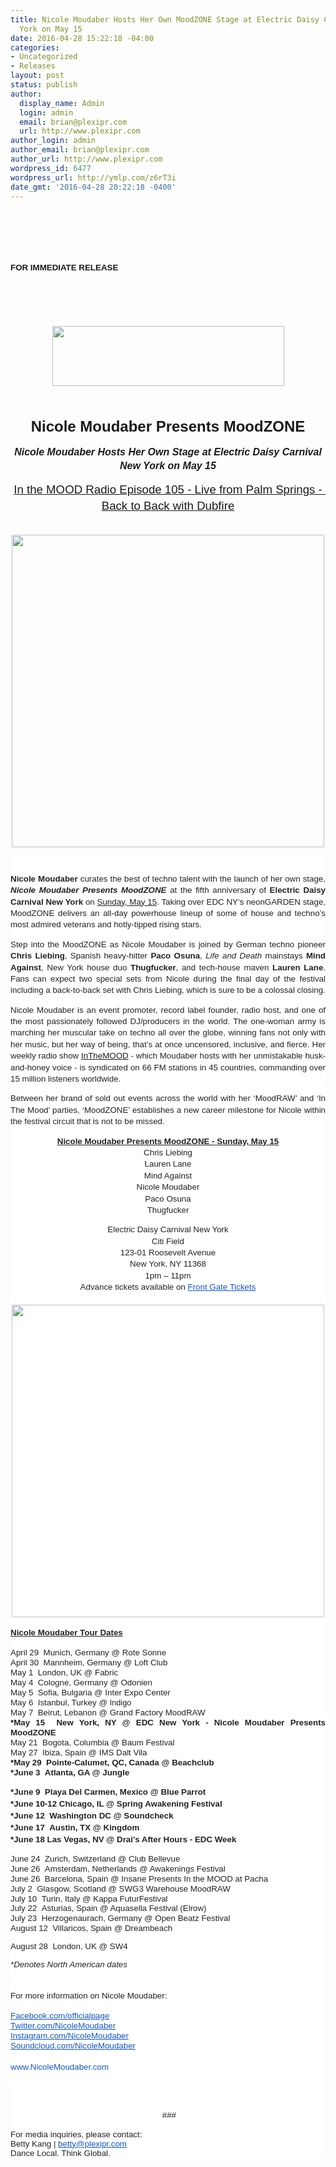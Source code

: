 ```yaml
---
title: Nicole Moudaber Hosts Her Own MoodZONE Stage at Electric Daisy Carnival New
  York on May 15
date: 2016-04-28 15:22:18 -04:00
categories:
- Uncategorized
- Releases
layout: post
status: publish
author:
  display_name: Admin
  login: admin
  email: brian@plexipr.com
  url: http://www.plexipr.com
author_login: admin
author_email: brian@plexipr.com
author_url: http://www.plexipr.com
wordpress_id: 6477
wordpress_url: http://ymlp.com/z6rT3i
date_gmt: '2016-04-28 20:22:18 -0400'
---
```


<p><html><br />
<head><br />
<meta http-equiv="Content-Type" content="text/html; charset=UTF-8"/></head><br />
<body>
<div><span style="font-size: 13.3333px; line-height: 18.4px; white-space: pre-wrap;" id="docs-internal-guid-f5c492a5-f25f-93b4-c610-45aa23098f27"><span style="font-family: Arial;"></p>
<div dir="ltr" style="line-height: 1.38; margin-top: 0pt; margin-bottom: 0pt;"><b>FOR IMMEDIATE RELEASE</b></div>
<div dir="ltr" style="line-height: 1.38; margin-top: 0pt; margin-bottom: 0pt;"><b><br /></b></div>
<p></span></span></div>
<div style="text-align: center;"><b><span style="font-size: 10pt;"><span style="font-family: arial, helvetica, sans-serif;"><br /></span></span></b></div>
<div style="text-align: center;"><b><span style="font-size: 10pt;"><span style="font-size: 12pt;"><span style="font-family: arial, helvetica, sans-serif;"><img style="border: 0pt none;" width="371" height="96" src="http://img.ymlp.com/plexipr_plexiprplexiprNicoleMoudaberLogo1.jpg" /></span></span></span></b></div>
<div style="text-align: center;">&nbsp;</div>
<div style="text-align: center;">&nbsp;</div>
<div style="text-align: center;"><span id="docs-internal-guid-cf63199f-37f2-f4c5-6c65-f14b8236d9f1"></p>
<div dir="ltr" style="line-height: 1.38; margin-top: 0pt; margin-bottom: 0pt; text-align: center;"><span style="font-size: 24px; font-family: Arial; font-weight: 700; vertical-align: baseline; white-space: pre-wrap;"><span style="font-family: Arial;">Nicole Moudaber Presents MoodZONE</span></span></div>
<div dir="ltr" style="line-height: 1.38; margin-top: 0pt; margin-bottom: 0pt; text-align: center;"><span id="docs-internal-guid-4a40b98c-4f3a-fe6c-0829-7a4500ec55ba"></p>
<div style="line-height: 1.38; margin-top: 0pt; margin-bottom: 0pt; text-align: center;" dir="ltr"><span style="font-size: 16px; font-family: Arial; font-weight: 700; font-style: italic; vertical-align: baseline; white-space: pre-wrap;">Nicole Moudaber Hosts Her Own Stage at Electric Daisy Carnival New York on</span><i><span style="font-size: 16px; font-family: Arial; font-weight: 700; font-style: italic; vertical-align: baseline; white-space: pre-wrap;"> </span><span style="font-size: 16px; font-family: Arial; font-weight: 700; vertical-align: baseline; white-space: pre-wrap;">May 15</span></i></div>
<p></p>
<div style="line-height: 1.38; margin-top: 0pt; margin-bottom: 0pt; text-align: center;" dir="ltr"><span style="font-size: 18.6667px; font-family: Arial; color: #1155cc; vertical-align: baseline; white-space: pre-wrap; text-decoration: underline;"><a href="https://www.mixcloud.com/nicolemoudaber/in-the-mood-episode-105-live-from-palm-springs/">In the MOOD Radio Episode 105 - Live from Palm Springs - Back to Back with Dubfire</a></span></div>
<div>&nbsp;</div>
<p></span><img src="http://img.ymlp.com/plexipr_MOODZONEINSTA1_2.jpg" height="500" width="500" style="border: 0pt none;" /></div>
<p></span></div>
<div style="text-align: justify;">
<div style="line-height: 1.15; margin-top: 0pt; margin-bottom: 0pt; text-align: justify;" dir="ltr">
<div style="color: #222222; font-family: arial, sans-serif; font-size: 13px; background-color: #ffffff;">
<div>
<div dir="ltr" style="line-height: 1.15; text-align: center; margin-bottom: 0pt; margin-top: 0pt;">&nbsp;</div>
<div dir="ltr" style="line-height: 1.15; text-align: center; margin-bottom: 0pt; margin-top: 0pt;"><span id="docs-internal-guid-cf63199f-37f3-1d93-00fc-318d0938db35"></p>
<div dir="ltr" style="line-height: 1.38; margin-top: 0pt; margin-bottom: 0pt; text-align: justify;"><span id="docs-internal-guid-f5c492a5-f260-d00c-a044-9b1c095b3f28"></p>
<div dir="ltr" style="line-height: 1.656; margin-top: 0pt; margin-bottom: 0pt; text-align: justify;"><span id="docs-internal-guid-0ccc4a0a-0b0e-1be9-07ca-40fd74e9fbec"></p>
<div dir="ltr" style="line-height: 1.38; margin-top: 0pt; margin-bottom: 0pt; text-align: justify;"><span style="font-size: 13.3333px; font-family: Arial; font-weight: 700; vertical-align: baseline; white-space: pre-wrap;">Nicole Moudaber</span><span style="font-size: 13.3333px; font-family: Arial; vertical-align: baseline; white-space: pre-wrap;"> curates the best of techno talent with the launch of&nbsp;her own stage, <span style="color: #222222; font-family: Arial; font-size: 13.3333px; font-style: italic; font-weight: bold; line-height: 18.4px; text-align: justify; white-space: pre-wrap; background-color: #ffffff;">Nicole Moudaber Presents MoodZONE</span> at the fifth anniversary of </span><span style="font-size: 13.3333px; font-family: Arial; font-weight: 700; vertical-align: baseline; white-space: pre-wrap;">Electric Daisy Carnival New York</span><span style="font-size: 13.3333px; font-family: Arial; vertical-align: baseline; white-space: pre-wrap;"> <span style="color: #222222; text-align: justify; font-size: 13.3333px; font-family: Arial; vertical-align: baseline; white-space: pre-wrap; background-color: #ffffff;">on </span><span style="color: #222222; text-align: justify; font-size: 13.3333px; font-family: Arial; vertical-align: baseline; white-space: pre-wrap; text-decoration: underline; background-color: #ffffff;">Sunday, May 15</span></span><span style="font-size: 13.3333px; font-family: Arial; vertical-align: baseline; white-space: pre-wrap;">. Taking over EDC NY&rsquo;s neonGARDEN stage,</span><span style="font-size: 13.3333px; font-family: Arial; vertical-align: baseline; white-space: pre-wrap;"> MoodZONE delivers an all-day powerhouse lineup of some of house and techno&rsquo;s most admired veterans and hotly-tipped rising stars. </span></div>
<p></p>
<div dir="ltr" style="line-height: 1.38; margin-top: 0pt; margin-bottom: 0pt; text-align: justify;"><span id="docs-internal-guid-4a40b98c-4f3b-cc49-be28-87cbbf86c357"><span style="font-size: 13.3333px; font-family: Arial; vertical-align: baseline; white-space: pre-wrap;">Step into the MoodZONE as Nicole Moudaber is joined by German techno pioneer </span><span style="font-size: 13.3333px; font-family: Arial; font-weight: 700; vertical-align: baseline; white-space: pre-wrap;">Chris Liebing</span><span style="font-size: 13.3333px; font-family: Arial; vertical-align: baseline; white-space: pre-wrap;">, Spanish heavy-hitter </span><span style="font-size: 13.3333px; font-family: Arial; font-weight: 700; vertical-align: baseline; white-space: pre-wrap;">Paco Osuna</span><span style="font-size: 13.3333px; font-family: Arial; vertical-align: baseline; white-space: pre-wrap;">, </span><span style="font-size: 13.3333px; font-family: Arial; font-style: italic; vertical-align: baseline; white-space: pre-wrap;">Life and Death</span><span style="font-size: 13.3333px; font-family: Arial; vertical-align: baseline; white-space: pre-wrap;"> mainstays </span><span style="font-size: 13.3333px; font-family: Arial; font-weight: 700; vertical-align: baseline; white-space: pre-wrap;">Mind Against</span><span style="font-size: 13.3333px; font-family: Arial; vertical-align: baseline; white-space: pre-wrap;">, New York house duo </span><span style="font-size: 13.3333px; font-family: Arial; font-weight: 700; vertical-align: baseline; white-space: pre-wrap;">Thugfucker</span><span style="font-size: 13.3333px; font-family: Arial; vertical-align: baseline; white-space: pre-wrap;">, and tech-house maven </span><span style="font-size: 13.3333px; font-family: Arial; font-weight: 700; vertical-align: baseline; white-space: pre-wrap;">Lauren Lane</span><span style="font-size: 13.3333px; font-family: Arial; vertical-align: baseline; white-space: pre-wrap;">. <span id="docs-internal-guid-4a40b98c-5981-85f3-775a-92053a25e886"><span style="font-size: 13.3333px; font-family: Arial; color: #222222; vertical-align: baseline; white-space: pre-wrap; background-color: #ffffff;">Fans can expect two special sets from Nicole during the final day of the festival including a back-to-back set with Chris Liebing, which is sure to be a colossal closing.</span></span></span></span></div>
<p></p>
<div dir="ltr" style="line-height: 1.38; margin-top: 0pt; margin-bottom: 0pt; text-align: justify;"><span style="font-size: 13.3333px; font-family: Arial; vertical-align: baseline; white-space: pre-wrap;">Nicole Moudaber is an event promoter, record label founder, radio host, and one of the most passionately followed DJ/producers in the world. The one-woman army is marching her muscular take on techno all over the globe, winning fans not only with her music, but her way of being, that&rsquo;s at once uncensored, inclusive, and fierce. Her weekly radio show <a href="https://www.mixcloud.com/nicolemoudaber/">InTheMOOD</a> - which Moudaber hosts with her unmistakable husk-and-honey voice - is syndicated on 66 FM stations in 45 countries, commanding over 15 million listeners worldwide.</span></div>
<p></p>
<div dir="ltr" style="line-height: 1.38; margin-top: 0pt; margin-bottom: 0pt; text-align: justify;"><span style="font-size: 13.3333px; font-family: Arial; vertical-align: baseline; white-space: pre-wrap;">Between her brand of sold out events across the world with her &lsquo;MoodRAW&rsquo; and &lsquo;In The Mood&rsquo; parties, &lsquo;MoodZONE&rsquo; establishes a new career milestone for Nicole within the festival circuit that is not to be missed. &nbsp;</span></div>
<p></p>
<div dir="ltr" style="line-height: 1.38; margin-top: 0pt; margin-bottom: 0pt; text-align: center;"><span style="font-size: 13.3333px; font-family: Arial; font-weight: 700; vertical-align: baseline; white-space: pre-wrap; text-decoration: underline;">Nicole Moudaber Presents MoodZONE - Sunday, May 15</span></div>
<div dir="ltr" style="line-height: 1.38; margin-top: 0pt; margin-bottom: 0pt; text-align: center;"><span style="font-size: 13.3333px; font-family: Arial; vertical-align: baseline; white-space: pre-wrap;">Chris Liebing</span></div>
<div dir="ltr" style="line-height: 1.38; margin-top: 0pt; margin-bottom: 0pt; text-align: center;"><span style="font-size: 13.3333px; font-family: Arial; vertical-align: baseline; white-space: pre-wrap;">Lauren Lane</span></div>
<div dir="ltr" style="line-height: 1.38; margin-top: 0pt; margin-bottom: 0pt; text-align: center;"><span style="font-size: 13.3333px; font-family: Arial; vertical-align: baseline; white-space: pre-wrap;">Mind Against</span></div>
<div dir="ltr" style="line-height: 1.38; margin-top: 0pt; margin-bottom: 0pt; text-align: center;"><span style="font-size: 13.3333px; font-family: Arial; vertical-align: baseline; white-space: pre-wrap;">Nicole Moudaber</span></div>
<div dir="ltr" style="line-height: 1.38; margin-top: 0pt; margin-bottom: 0pt; text-align: center;"><span style="font-size: 13.3333px; font-family: Arial; vertical-align: baseline; white-space: pre-wrap;">Paco Osuna</span></div>
<div dir="ltr" style="line-height: 1.38; margin-top: 0pt; margin-bottom: 0pt; text-align: center;"><span style="font-size: 13.3333px; font-family: Arial; vertical-align: baseline; white-space: pre-wrap;">Thugfucker</span></div>
<p></p>
<div dir="ltr" style="line-height: 1.38; margin-top: 0pt; margin-bottom: 0pt; text-align: center;"><span style="font-size: 13.3333px; font-family: Arial; vertical-align: baseline; white-space: pre-wrap;">Electric Daisy Carnival New York</span></div>
<div dir="ltr" style="line-height: 1.38; margin-top: 0pt; margin-bottom: 0pt; text-align: center;"><span style="font-size: 13.3333px; font-family: Arial; vertical-align: baseline; white-space: pre-wrap;">Citi Field</span></div>
<div dir="ltr" style="line-height: 1.38; margin-top: 0pt; margin-bottom: 0pt; text-align: center;"><span style="font-size: 13.3333px; font-family: Arial; vertical-align: baseline; white-space: pre-wrap;">123-01 Roosevelt Avenue</span></div>
<div dir="ltr" style="line-height: 1.38; margin-top: 0pt; margin-bottom: 0pt; text-align: center;"><span style="font-size: 13.3333px; font-family: Arial; vertical-align: baseline; white-space: pre-wrap;">New York, NY 11368</span></div>
<div dir="ltr" style="line-height: 1.38; margin-top: 0pt; margin-bottom: 0pt; text-align: center;"><span style="font-size: 13.3333px; font-family: Arial; vertical-align: baseline; white-space: pre-wrap;">1pm &ndash; 11pm</span></div>
<div dir="ltr" style="line-height: 1.38; margin-top: 0pt; margin-bottom: 0pt; text-align: center;"><span style="font-size: 13.3333px; font-family: Arial; vertical-align: baseline; white-space: pre-wrap;">Advance tickets available on </span><a href="https://edcnewyork.frontgatetickets.com/?_ga=1.42249132.820358437.1415728505" style="text-decoration: none;"><span style="font-size: 13.3333px; font-family: Arial; color: #1155cc; vertical-align: baseline; white-space: pre-wrap; text-decoration: underline;">Front Gate Tickets</span></a></div>
<div dir="ltr" style="line-height: 1.38; margin-top: 0pt; margin-bottom: 0pt; text-align: center;">&nbsp;</div>
<div dir="ltr" style="line-height: 1.38; margin-top: 0pt; margin-bottom: 0pt; text-align: center;"><span style="font-size: 13.3333px; font-family: Arial; color: #1155cc; vertical-align: baseline; white-space: pre-wrap; text-decoration: underline;"><img src="http://img.ymlp.com/plexipr_MOODZONEINSTA2_2.jpg" height="500" width="500" style="border: 0pt none;" /><br /></span></div>
<p></p>
<div dir="ltr" style="line-height: 1.728; margin-top: 0pt; margin-bottom: 0pt; text-align: justify;"><span style="font-size: 13.3333px; font-family: Arial; color: #222222; font-weight: 700; vertical-align: baseline; white-space: pre-wrap; text-decoration: underline; background-color: #ffffff;">Nicole Moudaber Tour Dates</span></div>
<div dir="ltr" style="line-height: 1.2; margin-top: 0pt; margin-bottom: 0pt; text-align: justify;"><span id="docs-internal-guid-4a40b98c-543c-d9f2-ec4e-857d39665620"></p>
<div style="line-height: 1.2; margin-top: 0pt; margin-bottom: 0pt; text-align: justify;" dir="ltr"><span id="docs-internal-guid-4a40b98c-58af-4d6b-0ca2-3a55910859ff"></p>
<div style="line-height: 1.2; margin-top: 0pt; margin-bottom: 0pt; text-align: justify;" dir="ltr"><span style="font-size: 13.3333px; font-family: Arial; color: #222222; vertical-align: baseline; white-space: pre-wrap; background-color: #ffffff;">April 29 &nbsp;Munich, Germany @ Rote Sonne</span></div>
<div style="line-height: 1.2; margin-top: 0pt; margin-bottom: 0pt; text-align: justify;" dir="ltr"><span style="font-size: 13.3333px; font-family: Arial; color: #222222; vertical-align: baseline; white-space: pre-wrap; background-color: #ffffff;">April 30 &nbsp;Mannheim, Germany @ Loft Club</span></div>
<div style="line-height: 1.2; margin-top: 0pt; margin-bottom: 0pt; text-align: justify;" dir="ltr"><span style="font-size: 13.3333px; font-family: Arial; color: #222222; vertical-align: baseline; white-space: pre-wrap; background-color: #ffffff;">May 1 &nbsp;London, UK @ Fabric</span></div>
<div style="line-height: 1.2; margin-top: 0pt; margin-bottom: 0pt; text-align: justify;" dir="ltr"><span style="font-size: 13.3333px; font-family: Arial; color: #222222; vertical-align: baseline; white-space: pre-wrap; background-color: #ffffff;">May 4 &nbsp;Cologne, Germany @ Odonien</span></div>
<div style="line-height: 1.2; margin-top: 0pt; margin-bottom: 0pt; text-align: justify;" dir="ltr"><span style="font-size: 13.3333px; font-family: Arial; color: #222222; vertical-align: baseline; white-space: pre-wrap; background-color: #ffffff;">May 5 &nbsp;Sofia, Bulgaria @ Inter Expo Center</span></div>
<div style="line-height: 1.2; margin-top: 0pt; margin-bottom: 0pt; text-align: justify;" dir="ltr"><span style="font-size: 13.3333px; font-family: Arial; color: #222222; vertical-align: baseline; white-space: pre-wrap; background-color: #ffffff;">May 6 &nbsp;Istanbul, Turkey @ </span><span style="font-size: 12.6667px; font-family: Arial; color: #222222; vertical-align: baseline; white-space: pre-wrap; background-color: #ffffff;">Indigo</span></div>
<div style="line-height: 1.2; margin-top: 0pt; margin-bottom: 0pt; text-align: justify;" dir="ltr"><span style="font-size: 13.3333px; font-family: Arial; color: #222222; vertical-align: baseline; white-space: pre-wrap; background-color: #ffffff;">May 7 &nbsp;Beirut, Lebanon @ Grand Factory MoodRAW</span></div>
<div style="line-height: 1.2; margin-top: 0pt; margin-bottom: 0pt; text-align: justify;" dir="ltr"><span style="font-size: 13.3333px; font-family: Arial; color: #222222; font-weight: 700; vertical-align: baseline; white-space: pre-wrap; background-color: #ffffff;">*May 15 &nbsp;New York, NY @ EDC New York - Nicole Moudaber Presents MoodZONE</span></div>
<div style="line-height: 1.2; margin-top: 0pt; margin-bottom: 0pt; text-align: justify;" dir="ltr"><span style="font-size: 13.3333px; font-family: Arial; color: #222222; vertical-align: baseline; white-space: pre-wrap; background-color: #ffffff;">May 21 &nbsp;Bogota, Columbia @ Baum Festival</span></div>
<div style="line-height: 1.2; margin-top: 0pt; margin-bottom: 0pt; text-align: justify;" dir="ltr"><span style="font-size: 13.3333px; font-family: Arial; color: #222222; vertical-align: baseline; white-space: pre-wrap; background-color: #ffffff;">May 27 &nbsp;Ibiza, Spain @ IMS Dalt Vila</span></div>
<div style="line-height: 1.2; margin-top: 0pt; margin-bottom: 0pt; text-align: justify;" dir="ltr"><span style="font-size: 13.3333px; font-family: Arial; color: #222222; font-weight: 700; vertical-align: baseline; white-space: pre-wrap; background-color: #ffffff;">*May 29 &nbsp;Pointe-Calumet, QC, Canada @ Beachclub</span></div>
<div style="line-height: 1.2; margin-top: 0pt; margin-bottom: 0pt; text-align: justify;" dir="ltr"><span style="font-size: 13.3333px; font-family: Arial; color: #222222; font-weight: 700; vertical-align: baseline; white-space: pre-wrap; background-color: #ffffff;">*June 3 &nbsp;Atlanta, GA @ Jungle</span></div>
<div style="line-height: 1.2; margin-top: 0pt; margin-bottom: 0pt; text-align: justify;" dir="ltr"><span id="docs-internal-guid-4a40b98c-5e08-6fef-d865-fc4567a6c2c4"></p>
<div dir="ltr" style="line-height: 1.44; margin-top: 0pt; margin-bottom: 0pt; text-align: justify;"><span style="font-size: 13.3333px; font-family: Arial; color: #222222; font-weight: 700; vertical-align: baseline; white-space: pre-wrap; background-color: #ffffff;">*June 9 &nbsp;Playa Del Carmen, Mexico @ Blue Parrot</span></div>
<div dir="ltr" style="line-height: 1.44; margin-top: 0pt; margin-bottom: 0pt; text-align: justify;"><span style="font-size: 13.3333px; font-family: Arial; color: #222222; font-weight: 700; vertical-align: baseline; white-space: pre-wrap; background-color: #ffffff;">*June 10-12 Chicago, IL @ Spring Awakening Festival</span></div>
<div dir="ltr" style="line-height: 1.44; margin-top: 0pt; margin-bottom: 0pt; text-align: justify;"><span style="font-size: 13.3333px; font-family: Arial; color: #222222; font-weight: 700; vertical-align: baseline; white-space: pre-wrap; background-color: #ffffff;">*June 12 &nbsp;Washington DC @ Soundcheck</span></div>
<div dir="ltr" style="line-height: 1.44; margin-top: 0pt; margin-bottom: 0pt; text-align: justify;"><span style="font-size: 13.3333px; font-family: Arial; color: #222222; font-weight: 700; vertical-align: baseline; white-space: pre-wrap; background-color: #ffffff;">*June 17 &nbsp;Austin, TX @ Kingdom</span></div>
<div dir="ltr" style="line-height: 1.44; margin-top: 0pt; margin-bottom: 0pt; text-align: justify;"><span style="font-size: 13.3333px; font-family: Arial; color: #222222; font-weight: 700; vertical-align: baseline; white-space: pre-wrap; background-color: #ffffff;">*June 18 Las Vegas, NV @ Drai's After Hours - EDC Week</span></div>
<p></span></div>
<div style="line-height: 1.2; margin-top: 0pt; margin-bottom: 0pt; text-align: justify;" dir="ltr"><span style="font-size: 13.3333px; font-family: Arial; color: #222222; vertical-align: baseline; white-space: pre-wrap; background-color: #ffffff;">June 24 &nbsp;Zurich, Switzerland @ Club Bellevue</span></div>
<div style="line-height: 1.2; margin-top: 0pt; margin-bottom: 0pt; text-align: justify;" dir="ltr"><span style="font-size: 13.3333px; font-family: Arial; color: #222222; vertical-align: baseline; white-space: pre-wrap; background-color: #ffffff;">June 26 &nbsp;Amsterdam, Netherlands @ Awakenings Festival</span></div>
<div style="line-height: 1.2; margin-top: 0pt; margin-bottom: 0pt; text-align: justify;" dir="ltr"><span style="font-size: 13.3333px; font-family: Arial; color: #222222; vertical-align: baseline; white-space: pre-wrap; background-color: #ffffff;">June 26 &nbsp;Barcelona, Spain @ Insane Presents In the MOOD at Pacha</span></div>
<div style="line-height: 1.2; margin-top: 0pt; margin-bottom: 0pt; text-align: justify;" dir="ltr"><span style="font-size: 13.3333px; font-family: Arial; color: #222222; vertical-align: baseline; white-space: pre-wrap; background-color: #ffffff;">July 2 &nbsp;Glasgow, Scotland @ SWG3 Warehouse MoodRAW</span></div>
<div style="line-height: 1.2; margin-top: 0pt; margin-bottom: 0pt; text-align: justify;" dir="ltr"><span style="font-size: 13.3333px; font-family: Arial; color: #222222; vertical-align: baseline; white-space: pre-wrap; background-color: #ffffff;">July 10 &nbsp;Turin, Italy @ Kappa FuturFestival</span></div>
<div style="line-height: 1.2; margin-top: 0pt; margin-bottom: 0pt; text-align: justify;" dir="ltr"><span style="font-size: 13.3333px; font-family: Arial; color: #222222; vertical-align: baseline; white-space: pre-wrap; background-color: #ffffff;">July 22 &nbsp;Asturias, Spain @ Aquasella Festival (Elrow)</span></div>
<div style="line-height: 1.2; margin-top: 0pt; margin-bottom: 0pt; text-align: justify;" dir="ltr"><span style="font-size: 13.3333px; font-family: Arial; color: #222222; vertical-align: baseline; white-space: pre-wrap; background-color: #ffffff;">July 23 &nbsp;Herzogenaurach, Germany @ Open Beatz Festival</span></div>
<div style="line-height: 1.2; margin-top: 0pt; margin-bottom: 0pt; text-align: justify;" dir="ltr"><span style="font-size: 13.3333px; font-family: Arial; color: #222222; vertical-align: baseline; white-space: pre-wrap; background-color: #ffffff;">August 12 &nbsp;Villaricos, Spain @ Dreambeach</span></div>
<p><span style="font-size: 13.3333px; font-family: Arial; color: #222222; vertical-align: baseline; white-space: pre-wrap; background-color: #ffffff;">August 28 &nbsp;London, UK @ SW4</span></span></div>
<p></span></div>
<p></p>
<div dir="ltr" style="line-height: 1.2; margin-top: 0pt; margin-bottom: 0pt; text-align: justify;"><span style="font-size: 13.3333px; font-family: Arial; color: #222222; font-style: italic; vertical-align: baseline; white-space: pre-wrap; background-color: #ffffff;">*Denotes North American dates</span></div>
<p></span></div>
<p></span></div>
<p></span></div>
<div dir="ltr" style="line-height: 1.15; text-align: center; margin-bottom: 0pt; margin-top: 0pt;"><span id="docs-internal-guid-cf63199f-37f3-b5d1-5778-1c86b8380db2"></p>
<div dir="ltr" style="line-height: 1.38; margin-top: 0pt; margin-bottom: 0pt; text-align: center;"><span style="font-size: 12.6667px; font-family: Arial; color: #222222; vertical-align: baseline; white-space: pre-wrap; background-color: #ffffff;"> </span></div>
<div dir="ltr" style="line-height: 1.656; margin-top: 0pt; margin-bottom: 0pt; text-align: justify;"><span style="font-size: 13.3333px; font-family: Arial; color: #222222; vertical-align: baseline; white-space: pre-wrap; background-color: #ffffff;">For more information on Nicole Moudaber:</span></div>
<div dir="ltr" style="line-height: 1.9871999999999999; margin-top: 0pt; margin-bottom: 0pt; text-align: justify;"><span id="docs-internal-guid-f5c492a5-f263-44e9-d8ba-ed3ab9dd1473"></p>
<div dir="ltr" style="line-height: 1.2; margin-top: 0pt; margin-bottom: 0pt; text-align: justify;"><a href="http://www.facebook.com/officialpage" style="text-decoration: none;"><span style="font-size: 13.3333px; font-family: Arial; color: #1155cc; vertical-align: baseline; white-space: pre-wrap; text-decoration: underline; background-color: #ffffff;">Facebook.com/officialpage</span></a></div>
<div dir="ltr" style="line-height: 1.2; margin-top: 0pt; margin-bottom: 0pt; text-align: justify;"><a href="http://www.twitter.com/nicolemoudaber" style="text-decoration: none;"><span style="font-size: 13.3333px; font-family: Arial; color: #1155cc; vertical-align: baseline; white-space: pre-wrap; text-decoration: underline; background-color: #ffffff;">Twitter.com/NicoleMoudaber</span></a></div>
<div dir="ltr" style="line-height: 1.2; margin-top: 0pt; margin-bottom: 0pt; text-align: justify;"><a href="http://instagram.com/NicoleMoudaber" style="text-decoration: none;"><span style="font-size: 13.3333px; font-family: Arial; color: #1155cc; vertical-align: baseline; white-space: pre-wrap; text-decoration: underline; background-color: #ffffff;">Instagram.com/NicoleMoudaber</span></a></div>
<div dir="ltr" style="line-height: 1.2; margin-top: 0pt; margin-bottom: 0pt; text-align: justify;"><a href="http://soundcloud.com/nicolemoudaber" style="text-decoration: none;"><span style="font-size: 13.3333px; font-family: Arial; color: #1155cc; vertical-align: baseline; white-space: pre-wrap; text-decoration: underline; background-color: #ffffff;">Soundcloud.com/NicoleMoudaber</span></a></div>
<p><a href="http://www.nicolemoudaber.com/" style="text-decoration: none;"><span style="font-size: 13.3333px; font-family: Arial; color: #1155cc; vertical-align: baseline; white-space: pre-wrap; background-color: #ffffff;">www.NicoleMoudaber.com</span></a></span></div>
<div>&nbsp;</div>
<p></span></div>
<div dir="ltr" style="line-height: 1.15; text-align: center; margin-bottom: 0pt; margin-top: 0pt;">&nbsp;</div>
<div dir="ltr" style="line-height: 1.15; text-align: center; margin-bottom: 0pt; margin-top: 0pt;"><span style="font-size: 10pt;"><span style="font-size: 10pt;"><span style="font-family: arial, helvetica, sans-serif;">&nbsp;###</span></span></span></div>
<div style="font-family: arial, sans-serif;">&nbsp;</div>
<div dir="ltr" style="line-height: 1.15; margin-bottom: 0pt; margin-top: 0pt;"><span style="font-size: 10pt;"><span style="font-size: 10pt;"><span style="font-family: arial, helvetica, sans-serif;">For media inquiries, please contact:</span></span></span></div>
<div dir="ltr" style="line-height: 1.15; margin-bottom: 0pt; margin-top: 0pt;"><span style="font-size: 10pt;"><span style="font-size: 10pt;"><span style="font-family: arial, helvetica, sans-serif;">Betty Kang |&nbsp;<a href="mailto:betty@plexipr.com" target="_blank" style="color: #1155cc;">betty@plexipr.com</a></span></span></span></div>
<div dir="ltr" style="line-height: 1.15; margin-bottom: 0pt; margin-top: 0pt;"><span style="line-height: 1.15;"><span style="font-size: 10pt;"><span style="font-size: 10pt;"><span style="font-family: arial, helvetica, sans-serif;">Dance Local. Think Global.</span></span></span></span></div>
</div>
</div>
</div>
</div>
<p></body><br />
</html></p>
